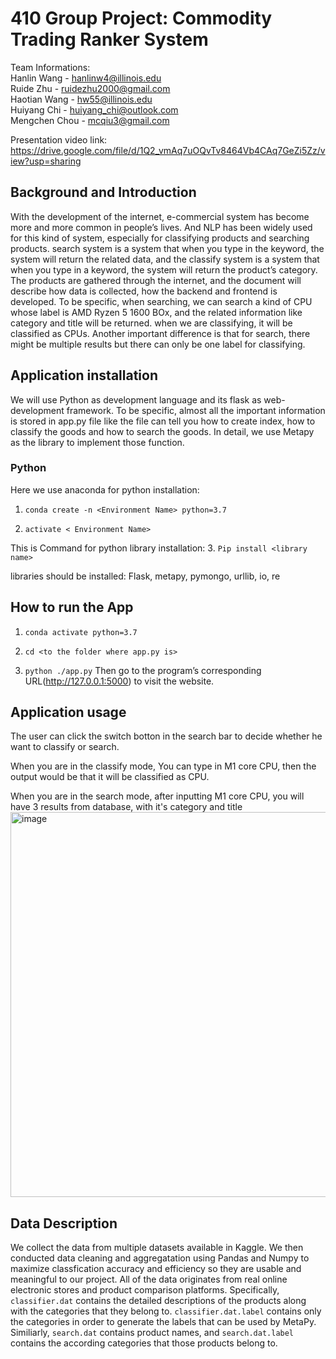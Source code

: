 # 410 Group Project: Commodity Trading Ranker System


Team Informations: <br/> 
Hanlin Wang - hanlinw4@illinois.edu <br/> 
Ruide Zhu - ruidezhu2000@gmail.com <br/> 
Haotian Wang - hw55@illinois.edu <br/> 
Huiyang Chi - huiyang_chi@outlook.com <br/> 
Mengchen Chou - mcqiu3@gmail.com <br/> 

Presentation video link: https://drive.google.com/file/d/1Q2_vmAq7uOQvTv8464Vb4CAq7GeZi5Zz/view?usp=sharing

## Background and Introduction
          
With the development of the internet, e-commercial system has become more and more common in people’s lives. And NLP has been widely used for this kind of system, especially for classifying products and searching products. search system is a system that when you type in the keyword, the system will return the related data, and the classify system is a system that when you type in a keyword, the system will return the product’s category. The products are gathered through the internet, and the document will describe how data is collected, how the backend and frontend is developed. To be specific, when searching, we can search a kind of CPU whose label is AMD Ryzen 5 1600 BOx, and the related information like category and title will be returned. when we are classifying, it will be classified as CPUs. Another important difference is that for search, there might be multiple results but there can only be one label for classifying.


## Application installation

We will use Python as development language and its flask as web-development framework. To be specific, almost all the important information is stored in app.py file like the file can tell you how to create index, how to classify the goods and how to search the goods. In detail, we use Metapy as the library to implement those function.
 
 
 

### Python
Here we use anaconda for python installation:
1.	`conda create -n <Environment Name> python=3.7`

2.	`activate < Environment Name>`

This is Command for python library installation:
3.	`Pip install <library name>`

libraries should be installed: Flask, metapy, pymongo, urllib, io, re

## How to run the App
1.	`conda activate python=3.7`

2.	`cd <to the folder where app.py is>`

3.	`python ./app.py`
Then go to the program’s corresponding URL(http://127.0.0.1:5000) to visit the website.

## Application usage

The user can click the switch botton in the search bar to decide whether he want to classify or search. 

When you are in the classify mode, You can type in M1 core CPU, then the output would be that it will be classified as CPU. 


When you are in the search mode, after inputting M1 core CPU, you will have 3 results from database, with it's category and title
<img width="616" alt="image" src="https://user-images.githubusercontent.com/54618402/206506926-e4049007-2269-44c2-8b67-9dd939e47cfe.png">

## Data Description

We collect the data from multiple datasets available in Kaggle. We then conducted data cleaning and aggregatation using Pandas and Numpy to maximize classfication accuracy and efficiency so they are usable and meaningful to our project. All of the data originates from real online electronic stores and product comparison platforms. 
Specifically, `classifier.dat` contains the detailed descriptions of the products along with the categories that they belong to.  `classifier.dat.label` contains only the categories in order to generate the labels that can be used by MetaPy. Similiarly, `search.dat` contains product names, and `search.dat.label` contains the according categories that those products belong to.
